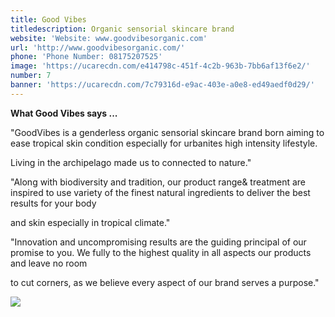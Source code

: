 ```yaml
---
title: Good Vibes
titledescription: Organic sensorial skincare brand
website: 'Website: www.goodvibesorganic.com'
url: 'http://www.goodvibesorganic.com/'
phone: 'Phone Number: 08175207525'
image: 'https://ucarecdn.com/e414798c-451f-4c2b-963b-7bb6af13f6e2/'
number: 7
banner: 'https://ucarecdn.com/7c79316d-e9ac-403e-a0e8-ed49aedf0d29/'
---
```

**What Good Vibes says ...**

"GoodVibes is a genderless organic sensorial skincare brand born aiming to ease tropical skin condition especially for urbanites high intensity lifestyle.

Living in the archipelago made us to connected to nature."

"Along with biodiversity and tradition, our product range& treatment are inspired to use variety of the finest natural ingredients to deliver the best results for your body

and skin especially in tropical climate."

"Innovation and uncompromising results are the guiding principal of our promise to you. We fully to the highest quality in all aspects our products and leave no room

to cut corners, as we believe every aspect of our brand serves a purpose."

![](https://ucarecdn.com/52d003d8-ebe0-4802-8121-b90464b2e003/)
